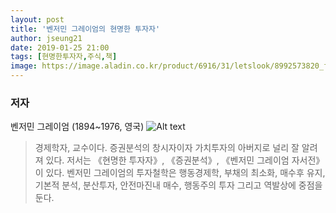 ```yaml
---
layout: post
title: '벤저민 그레이엄의 현명한 투자자'
author: jseung21
date: 2019-01-25 21:00
tags: [현명한투자자,주식,책]
image: https://image.aladin.co.kr/product/6916/31/letslook/8992573820_f.jpg
---
```


### 저자
벤저민 그레이엄 (1894~1976, 영국)
![Alt text](https://s3.namuwikiusercontent.com/s/a02d74f50dbc57c75b0c03f886b17fe089e3566b128137e35609cddd8840f5ec98814fc7372c41031dc78cb59509b8add940b47955a935493833f0333a7d268eedad5f3e141de13959233f2d3228ea389b5401fa5c92fbc389b1a0ce37d21057)
> 경제학자, 교수이다. 증권분석의 창시자이자 가치투자의 아버지로 널리 잘 알려져 있다. 저서는 《현명한 투자자》, 《증권분석》, 《벤저민 그레이엄 자서전》이 있다. 벤저민 그레이엄의 투자철학은 행동경제학, 부채의 최소화, 매수후 유지, 기본적 분석, 분산투자, 안전마진내 매수, 행동주의 투자 그리고 역발상에 중점을 둔다.
